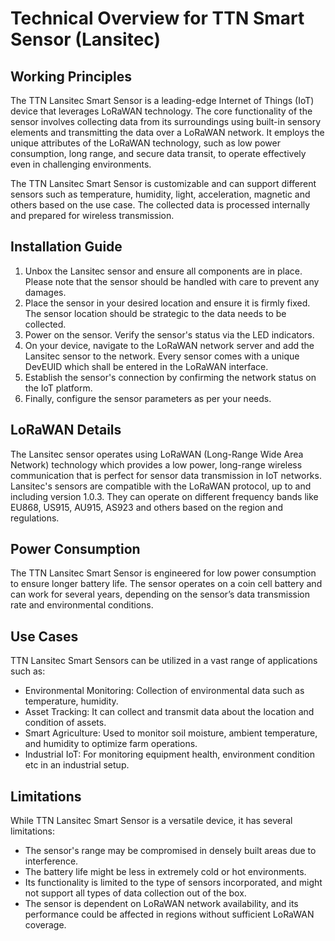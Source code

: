 # Technical Overview for TTN Smart Sensor (Lansitec)

## Working Principles

The TTN Lansitec Smart Sensor is a leading-edge Internet of Things (IoT) device that leverages LoRaWAN technology. The core functionality of the sensor involves collecting data from its surroundings using built-in sensory elements and transmitting the data over a LoRaWAN network. It employs the unique attributes of the LoRaWAN technology, such as low power consumption, long range, and secure data transit, to operate effectively even in challenging environments. 

The TTN Lansitec Smart Sensor is customizable and can support different sensors such as temperature, humidity, light, acceleration, magnetic and others based on the use case. The collected data is processed internally and prepared for wireless transmission. 

## Installation Guide

1. Unbox the Lansitec sensor and ensure all components are in place. Please note that the sensor should be handled with care to prevent any damages.
2. Place the sensor in your desired location and ensure it is firmly fixed. The sensor location should be strategic to the data needs to be collected.
3. Power on the sensor. Verify the sensor's status via the LED indicators.
4. On your device, navigate to the LoRaWAN network server and add the Lansitec sensor to the network. Every sensor comes with a unique DevEUID which shall be entered in the LoRaWAN interface.
5. Establish the sensor's connection by confirming the network status on the IoT platform.
6. Finally, configure the sensor parameters as per your needs.

## LoRaWAN Details

The Lansitec sensor operates using LoRaWAN (Long-Range Wide Area Network) technology which provides a low power, long-range wireless communication that is perfect for sensor data transmission in IoT networks. Lansitec's sensors are compatible with the LoRaWAN protocol, up to and including version 1.0.3. They can operate on different frequency bands like EU868, US915, AU915, AS923 and others based on the region and regulations.

## Power Consumption

The TTN Lansitec Smart Sensor is engineered for low power consumption to ensure longer battery life. The sensor operates on a coin cell battery and can work for several years, depending on the sensor’s data transmission rate and environmental conditions.

## Use Cases

TTN Lansitec Smart Sensors can be utilized in a vast range of applications such as:
- Environmental Monitoring: Collection of environmental data such as temperature, humidity.
- Asset Tracking: It can collect and transmit data about the location and condition of assets.
- Smart Agriculture: Used to monitor soil moisture, ambient temperature, and humidity to optimize farm operations.
- Industrial IoT: For monitoring equipment health, environment condition etc in an industrial setup.

## Limitations

While TTN Lansitec Smart Sensor is a versatile device, it has several limitations:
- The sensor's range may be compromised in densely built areas due to interference.
- The battery life might be less in extremely cold or hot environments.
- Its functionality is limited to the type of sensors incorporated, and might not support all types of data collection out of the box.
- The sensor is dependent on LoRaWAN network availability, and its performance could be affected in regions without sufficient LoRaWAN coverage.
